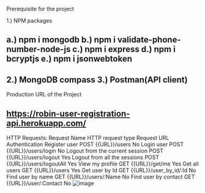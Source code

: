 Prerequisite for the project

1.) NPM packages

a.) npm i mongodb
b.) npm i validate-phone-number-node-js
c.) npm i express
d.) npm i bcryptjs
e.) npm i jsonwebtoken
------------------------------------------------------------------------------------
2.) MongoDB compass
3.) Postman(API client)
-----------------------------------------------------------------------------------
Production URL of the Project

https://robin-user-registration-api.herokuapp.com/
------------------------------------------------------------------------------------

HTTP Requests:
Request Name 	HTTP request type	Request URL	Authentication
Register user	POST	{{URL}}/users	No
Login user	POST	{{URL}}/users/login	No
Logout from the current session	POST	{{URL}}/users/logout	Yes
Logout from all the sessions	POST	{{URL}}/users/logoutAll	Yes
View my profile	GET	{{URL}}/get/me	Yes
Get all users	GET	{{URL}}/users	Yes
Get user by Id	GET	{{URL}}/user_by_id/:Id	No
Find user by name	GET	{{URL}}/users/:Name	No
Find user by contact	GET	{{URL}}/user/:Contact	No
![image](https://user-images.githubusercontent.com/36421233/131257680-02122c6d-1c23-4ab0-896c-0a2fad7442f0.png)

		
		
		
		
		
		
	

